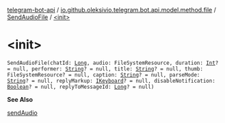 [telegram-bot-api](../../index.md) / [io.github.oleksivio.telegram.bot.api.model.method.file](../index.md) / [SendAudioFile](index.md) / [&lt;init&gt;](./-init-.md)

# &lt;init&gt;

`SendAudioFile(chatId: `[`Long`](https://kotlinlang.org/api/latest/jvm/stdlib/kotlin/-long/index.html)`, audio: FileSystemResource, duration: `[`Int`](https://kotlinlang.org/api/latest/jvm/stdlib/kotlin/-int/index.html)`? = null, performer: `[`String`](https://kotlinlang.org/api/latest/jvm/stdlib/kotlin/-string/index.html)`? = null, title: `[`String`](https://kotlinlang.org/api/latest/jvm/stdlib/kotlin/-string/index.html)`? = null, thumb: FileSystemResource? = null, caption: `[`String`](https://kotlinlang.org/api/latest/jvm/stdlib/kotlin/-string/index.html)`? = null, parseMode: `[`String`](https://kotlinlang.org/api/latest/jvm/stdlib/kotlin/-string/index.html)`? = null, replyMarkup: `[`IKeyboard`](../../io.github.oleksivio.telegram.bot.api.model.objects.std.keyboard/-i-keyboard.md)`? = null, disableNotification: `[`Boolean`](https://kotlinlang.org/api/latest/jvm/stdlib/kotlin/-boolean/index.html)`? = null, replyToMessageId: `[`Long`](https://kotlinlang.org/api/latest/jvm/stdlib/kotlin/-long/index.html)`? = null)`

**See Also**

[sendAudio](#)

